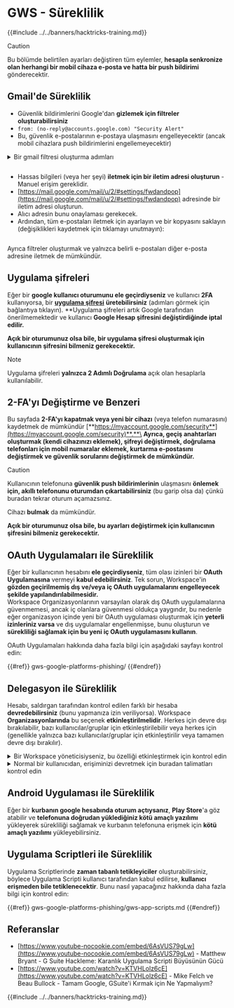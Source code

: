 # GWS - Süreklilik

{{#include ../../banners/hacktricks-training.md}}

> [!CAUTION]
> Bu bölümde belirtilen ayarları değiştiren tüm eylemler, **hesapla senkronize olan herhangi bir mobil cihaza e-posta ve hatta bir push bildirimi** gönderecektir.

## **Gmail'de Süreklilik**

- Güvenlik bildirimlerini Google'dan **gizlemek için filtreler oluşturabilirsiniz**
- `from: (no-reply@accounts.google.com) "Security Alert"`
- Bu, güvenlik e-postalarının e-postaya ulaşmasını engelleyecektir (ancak mobil cihazlara push bildirimlerini engellemeyecektir)

<details>

<summary>Bir gmail filtresi oluşturma adımları</summary>

(İpuçları [**buradan**](https://support.google.com/mail/answer/6579))

1. [Gmail](https://mail.google.com/) açın.
2. Üstteki arama kutusunda, Arama seçeneklerini göster'e tıklayın ![photos tune](https://lh3.googleusercontent.com/cD6YR_YvqXqNKxrWn2NAWkV6tjJtg8vfvqijKT1_9zVCrl2sAx9jROKhLqiHo2ZDYTE=w36).
3. Arama kriterlerinizi girin. Aramanızın doğru çalışıp çalışmadığını kontrol etmek için **Ara**'ya tıklayarak hangi e-postaların göründüğüne bakın.
4. Arama penceresinin altında, **Filtre oluştur**'a tıklayın.
5. Filtrenin ne yapmasını istediğinizi seçin.
6. **Filtre oluştur**'a tıklayın.

Mevcut filtrenizi kontrol edin (silmek için) [https://mail.google.com/mail/u/0/#settings/filters](https://mail.google.com/mail/u/0/#settings/filters)

</details>

<figure><img src="../../images/image (331).png" alt=""><figcaption></figcaption></figure>

- Hassas bilgileri (veya her şeyi) **iletmek için bir iletim adresi oluşturun** - Manuel erişim gereklidir.
- [https://mail.google.com/mail/u/2/#settings/fwdandpop](https://mail.google.com/mail/u/2/#settings/fwdandpop) adresinde bir iletim adresi oluşturun.
- Alıcı adresin bunu onaylaması gerekecek.
- Ardından, tüm e-postaları iletmek için ayarlayın ve bir kopyasını saklayın (değişiklikleri kaydetmek için tıklamayı unutmayın):

<figure><img src="../../images/image (332).png" alt=""><figcaption></figcaption></figure>

Ayrıca filtreler oluşturmak ve yalnızca belirli e-postaları diğer e-posta adresine iletmek de mümkündür.

## Uygulama şifreleri

Eğer bir **google kullanıcı oturumunu ele geçirdiyseniz** ve kullanıcı **2FA** kullanıyorsa, bir [**uygulama şifresi**](https://support.google.com/accounts/answer/185833?hl=en) **üretebilirsiniz** (adımları görmek için bağlantıya tıklayın). **Uygulama şifreleri artık Google tarafından önerilmemektedir ve kullanıcı **Google Hesap şifresini değiştirdiğinde iptal edilir.**

**Açık bir oturumunuz olsa bile, bir uygulama şifresi oluşturmak için kullanıcının şifresini bilmeniz gerekecektir.**

> [!NOTE]
> Uygulama şifreleri **yalnızca 2 Adımlı Doğrulama** açık olan hesaplarla kullanılabilir.

## 2-FA'yı Değiştirme ve Benzeri

Bu sayfada **2-FA'yı kapatmak veya yeni bir cihazı** (veya telefon numarasını) kaydetmek de mümkündür [**https://myaccount.google.com/security**](https://myaccount.google.com/security)**.**\
**Ayrıca, geçiş anahtarları oluşturmak (kendi cihazınızı eklemek), şifreyi değiştirmek, doğrulama telefonları için mobil numaralar eklemek, kurtarma e-postasını değiştirmek ve güvenlik sorularını değiştirmek de mümkündür.**

> [!CAUTION]
> Kullanıcının telefonuna **güvenlik push bildirimlerinin** ulaşmasını **önlemek için, akıllı telefonunu oturumdan çıkartabilirsiniz** (bu garip olsa da) çünkü buradan tekrar oturum açamazsınız.
>
> Cihazı **bulmak** da mümkündür.

**Açık bir oturumunuz olsa bile, bu ayarları değiştirmek için kullanıcının şifresini bilmeniz gerekecektir.**

## OAuth Uygulamaları ile Süreklilik

Eğer bir kullanıcının hesabını **ele geçirdiyseniz**, tüm olası izinleri bir **OAuth Uygulamasına** vermeyi **kabul edebilirsiniz**. Tek sorun, Workspace'in **gözden geçirilmemiş dış ve/veya iç OAuth uygulamalarını engelleyecek şekilde yapılandırılabilmesidir.**\
Workspace Organizasyonlarının varsayılan olarak dış OAuth uygulamalarına güvenmemesi, ancak iç olanlara güvenmesi oldukça yaygındır, bu nedenle eğer organizasyon içinde yeni bir OAuth uygulaması oluşturmak için **yeterli izinleriniz varsa** ve dış uygulamalar engellenmişse, bunu oluşturun ve **sürekliliği sağlamak için bu yeni iç OAuth uygulamasını kullanın**.

OAuth Uygulamaları hakkında daha fazla bilgi için aşağıdaki sayfayı kontrol edin:

{{#ref}}
gws-google-platforms-phishing/
{{#endref}}

## Delegasyon ile Süreklilik

Hesabı, saldırgan tarafından kontrol edilen farklı bir hesaba **devredebilirsiniz** (bunu yapmanıza izin veriliyorsa). Workspace **Organizasyonlarında** bu seçenek **etkinleştirilmelidir**. Herkes için devre dışı bırakılabilir, bazı kullanıcılar/gruplar için etkinleştirilebilir veya herkes için (genellikle yalnızca bazı kullanıcılar/gruplar için etkinleştirilir veya tamamen devre dışı bırakılır).

<details>

<summary>Bir Workspace yöneticisiyseniz, bu özelliği etkinleştirmek için kontrol edin</summary>

(Bilgiler [belgelerden kopyalanmıştır](https://support.google.com/a/answer/7223765))

Organizasyonunuzun yöneticisi olarak (örneğin, iş veya okulunuz için), kullanıcıların Gmail hesaplarına erişimi devretme yetkisini kontrol edersiniz. Herkese hesaplarını devretme seçeneği verebilirsiniz. Ya da yalnızca belirli departmanlardaki kişilerin devretmesine izin verebilirsiniz. Örneğin, şunları yapabilirsiniz:

- Bir idari asistanı, sizin adınıza e-posta okuyup gönderebilmesi için Gmail hesabınızda bir delege olarak ekleyin.
- Satış departmanınız gibi bir grubu, bir Gmail hesabına erişim vermek için Gruplar'a delege olarak ekleyin.

Kullanıcılar yalnızca aynı organizasyondaki başka bir kullanıcıya erişim devredebilir, alan adları veya organizasyon birimleri fark etmeksizin.

#### Delegasyon sınırları ve kısıtlamaları

- **Kullanıcıların Gmail hesaplarına bir Google grubuna erişim vermesine izin ver** seçeneği: Bu seçeneği kullanmak için, devredilen hesabın OU'si ve her grup üyesinin OU'si için etkinleştirilmiş olmalıdır. Bu seçeneğin etkinleştirilmediği bir OU'ya ait grup üyeleri, devredilen hesaba erişemez.
- Tipik kullanımda, 40 delege aynı anda bir Gmail hesabına erişebilir. Bir veya daha fazla delegenin ortalamanın üzerinde kullanımı bu sayıyı azaltabilir.
- Gmail'e sık erişen otomatik süreçler, aynı anda bir hesaba erişebilen delege sayısını da azaltabilir. Bu süreçler, Gmail'e sık erişen API'ler veya tarayıcı uzantılarını içerir.
- Tek bir Gmail hesabı, 1.000 benzersiz delegeden oluşur. Gruplardaki bir grup, sınıra karşı bir delege olarak sayılır.
- Delegasyon, bir Gmail hesabının sınırlarını artırmaz. Delegeli kullanıcıları olan Gmail hesapları, standart Gmail hesap sınırlarına ve politikalarına sahiptir. Ayrıntılar için [Gmail sınırları ve politikaları](https://support.google.com/a/topic/28609) sayfasını ziyaret edin.

#### Adım 1: Kullanıcılarınız için Gmail delegasyonunu etkinleştirin

**Başlamadan önce:** Belirli kullanıcılar için ayarı uygulamak için, hesaplarını bir [organizasyon birimine](https://support.google.com/a/topic/1227584) koyun.

1. [Google Yönetici konsoluna](https://admin.google.com/) [giriş yapın](https://admin.google.com/).

Bir _yönetici hesabı_ kullanarak giriş yapın, mevcut hesabınız olan CarlosPolop@gmail.com değil.

2. Yönetici konsolunda, Menü'ye gidin ![](https://storage.googleapis.com/support-kms-prod/JxKYG9DqcsormHflJJ8Z8bHuyVI5YheC0lAp)![ve sonra](https://storage.googleapis.com/support-kms-prod/Th2Tx0uwPMOhsMPn7nRXMUo3vs6J0pto2DTn)![](https://storage.googleapis.com/support-kms-prod/ocGtUSENh4QebLpvZcmLcNRZyaTBcolMRSyl) **Uygulamalar**![ve sonra](https://storage.googleapis.com/support-kms-prod/Th2Tx0uwPMOhsMPn7nRXMUo3vs6J0pto2DTn)**Google Workspace**![ve sonra](https://storage.googleapis.com/support-kms-prod/Th2Tx0uwPMOhsMPn7nRXMUo3vs6J0pto2DTn)**Gmail**![ve sonra](https://storage.googleapis.com/support-kms-prod/Th2Tx0uwPMOhsMPn7nRXMUo3vs6J0pto2DTn)**Kullanıcı ayarları**.
3. Ayarı herkes için uygulamak için, en üstteki organizasyon birimini seçili bırakın. Aksi takdirde, bir alt [organizasyon birimini](https://support.google.com/a/topic/1227584) seçin.
4. **Posta delegasyonu**'na tıklayın.
5. **Kullanıcıların Gmail hesaplarına alan içindeki diğer kullanıcılara erişim vermesine izin ver** kutusunu işaretleyin.
6. (İsteğe bağlı) Kullanıcıların hesaplarından gönderilen delege mesajlarında hangi gönderici bilgilerinin yer alacağını belirtmelerine izin vermek için **Kullanıcıların bu ayarı özelleştirmesine izin ver** kutusunu işaretleyin.
7. Delegeler tarafından gönderilen mesajlarda yer alan varsayılan gönderici bilgisi için bir seçenek seçin:
- **Hesap sahibini ve e-postayı gönderen delegeleri göster**—Mesajlar, Gmail hesap sahibinin ve delegenin e-posta adreslerini içerir.
- **Sadece hesap sahibini göster**—Mesajlar yalnızca Gmail hesap sahibinin e-posta adresini içerir. Delege e-posta adresi dahil edilmez.
8. (İsteğe bağlı) Kullanıcıların Gruplar'da bir grubu delege olarak eklemelerine izin vermek için **Kullanıcıların Gmail hesaplarına bir Google grubuna erişim vermesine izin ver** kutusunu işaretleyin.
9. **Kaydet**'e tıklayın. Bir alt organizasyon birimi yapılandırdıysanız, bir üst organizasyon biriminin ayarlarını **Devral** veya **Geçersiz Kıl** seçeneği ile uygulayabilirsiniz.
10. (İsteğe bağlı) Diğer organizasyon birimleri için Gmail delegasyonunu etkinleştirmek için adımları 3-9 tekrarlayın.

Değişikliklerin etkili olması 24 saate kadar sürebilir, ancak genellikle daha hızlı gerçekleşir. [Daha fazla bilgi edinin](https://support.google.com/a/answer/7514107)

#### Adım 2: Kullanıcıların hesapları için delegeler ayarlamasını sağlayın

Delegasyonu etkinleştirdikten sonra, kullanıcılar Gmail ayarlarına giderek delegeleri atayabilirler. Delegeler, kullanıcının adına mesajları okuyabilir, gönderebilir ve alabilirler.

Ayrıntılar için kullanıcıları [E-posta devretme ve işbirliği yapma](https://support.google.com/a/users/answer/138350) sayfasına yönlendirin.

</details>

<details>

<summary>Normal bir kullanıcıdan, erişiminizi devretmek için buradan talimatları kontrol edin</summary>

(Bilgiler [**belgelerden kopyalanmıştır**](https://support.google.com/mail/answer/138350))

En fazla 10 delege ekleyebilirsiniz.

Eğer Gmail'i iş, okul veya başka bir organizasyon aracılığıyla kullanıyorsanız:

- Organizasyonunuz içinde en fazla 1000 delege ekleyebilirsiniz.
- Tipik kullanımda, 40 delege aynı anda bir Gmail hesabına erişebilir.
- Otomatik süreçler, API'ler veya tarayıcı uzantıları gibi kullanıyorsanız, birkaç delege aynı anda bir Gmail hesabına erişebilir.

1. Bilgisayarınızda [Gmail](https://mail.google.com/) açın. Delegeleri Gmail uygulamasından ekleyemezsiniz.
2. Sağ üstte, Ayarlar'a tıklayın ![Ayarlar](https://lh3.googleusercontent.com/p3J-ZSPOLtuBBR_ofWTFDfdgAYQgi8mR5c76ie8XQ2wjegk7-yyU5zdRVHKybQgUlQ=w36-h36) ![ve sonra](https://lh3.googleusercontent.com/3_l97rr0GvhSP2XV5OoCkV2ZDTIisAOczrSdzNCBxhIKWrjXjHucxNwocghoUa39gw=w36-h36) **Tüm ayarları görün**.
3. **Hesaplar ve İçe Aktarma** veya **Hesaplar** sekmesine tıklayın.
4. "Hesabınıza erişim vermek" bölümünde, **Başka bir hesap ekle**'ye tıklayın. Eğer Gmail'i iş veya okul aracılığıyla kullanıyorsanız, organizasyonunuz e-posta devrini kısıtlayabilir. Bu ayarı görmüyorsanız, yöneticinizle iletişime geçin.
- Hesabınıza erişim vermek için bu ayarı görmüyorsanız, o zaman kısıtlanmıştır.
5. Eklemek istediğiniz kişinin e-posta adresini girin. Eğer Gmail'i iş, okul veya başka bir organizasyon aracılığıyla kullanıyorsanız ve yöneticiniz izin veriyorsa, bir grubun e-posta adresini girebilirsiniz. Bu grup, organizasyonunuzla aynı alan adına sahip olmalıdır. Grubun dışındaki üyeler devretme erişimini reddedilir.\
\
**Önemli:** Devrettiğiniz hesap yeni bir hesapsa veya şifre sıfırlanmışsa, yönetici ilk giriş yaptığınızda şifre değiştirme gerekliliğini kapatmalıdır.

- [Bir yöneticinin nasıl kullanıcı oluşturabileceğini öğrenin](https://support.google.com/a/answer/33310).
- [Bir yöneticinin nasıl şifreleri sıfırlayabileceğini öğrenin](https://support.google.com/a/answer/33319).

6. **Sonraki Adım**'a tıklayın ![ve sonra](https://lh3.googleusercontent.com/QbWcYKta5vh_4-OgUeFmK-JOB0YgLLoGh69P478nE6mKdfpWQniiBabjF7FVoCVXI0g=h36) **Erişim vermek için e-posta gönder**.

Eklediğiniz kişi, onaylaması için bir e-posta alacaktır. Davet bir hafta sonra sona erer.

Eğer bir grup eklediyseniz, tüm grup üyeleri onaylamaya gerek kalmadan delege olacaklardır.

Not: Delegasyonun etkili olması 24 saate kadar sürebilir.

</details>

## Android Uygulaması ile Süreklilik

Eğer bir **kurbanın google hesabında oturum açtıysanız**, **Play Store**'a göz atabilir ve **telefonuna doğrudan yüklediğiniz kötü amaçlı yazılımı** yükleyerek sürekliliği sağlamak ve kurbanın telefonuna erişmek için **kötü amaçlı yazılımı** yükleyebilirsiniz.

## **Uygulama Scriptleri ile Süreklilik**

Uygulama Scriptlerinde **zaman tabanlı tetikleyiciler** oluşturabilirsiniz, böylece Uygulama Scripti kullanıcı tarafından kabul edilirse, **kullanıcı erişmeden bile tetiklenecektir**. Bunu nasıl yapacağınız hakkında daha fazla bilgi için kontrol edin:

{{#ref}}
gws-google-platforms-phishing/gws-app-scripts.md
{{#endref}}

## Referanslar

- [https://www.youtube-nocookie.com/embed/6AsVUS79gLw](https://www.youtube-nocookie.com/embed/6AsVUS79gLw) - Matthew Bryant - G Suite Hackleme: Karanlık Uygulama Scripti Büyüsünün Gücü
- [https://www.youtube.com/watch?v=KTVHLolz6cE](https://www.youtube.com/watch?v=KTVHLolz6cE) - Mike Felch ve Beau Bullock - Tamam Google, GSuite'i Kırmak için Ne Yapmalıyım?

{{#include ../../banners/hacktricks-training.md}}
